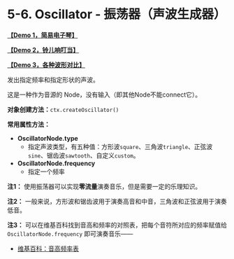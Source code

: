# 5-6. Oscillator - 振荡器（声波生成器）

**[【Demo 1，简易电子琴】](https://benzleung.github.io/web-audio-api-demo/oscillator.html)**

**[【Demo 2，铃儿响叮当】](https://benzleung.github.io/web-audio-api-demo/jinglebell.html)**

**[【Demo 3，各种波形对比】](https://benzleung.github.io/web-audio-api-demo/oscillator2.html)**

发出指定频率和指定形状的声波。

这是一种作为音源的 Node，没有输入（即其他Node不能connect它）。

**对象创建方法：**`ctx.createOscillator()`

**常用属性方法：**

- **OscillatorNode.type**
	- 指定声波类型，有五种值：方形波`square`、三角波`triangle`、正弦波`sine`、锯齿波`sawtooth`、自定义`custom`。
- **OscillatorNode.frequency**
	- 指定一个频率

**注1：** 使用振荡器可以实现**零流量**演奏音乐，但是需要一定的乐理知识。

**注2：** 一般来说，方形波和锯齿波用于演奏高音和中音，三角波和正弦波用于演奏低音。

**注3：** 可以在维基百科找到音高和频率的对照表，把每个音符所对应的频率赋值给 `OscillatorNode.frequency` 即可演奏音乐——

- [维基百科：音高频率表](http://zh.wikipedia.org/wiki/%E9%9F%B3%E9%AB%98#.E9.9F.B3.E9.AB.98.E9.A0.BB.E7.8E.87.E8.A1.A8)
